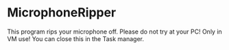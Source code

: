 # MicrophoneRipper
This program rips your microphone off. Please do not try at your PC! Only in VM use! You can close this in the Task manager.
